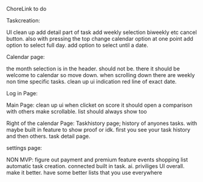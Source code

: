 ChoreLink to do

Taskcreation:

UI clean up
add detail part of task
add weekly selection biweekly etc
cancel button. also with pressing the top
change calendar option at one point
add option to select full day. 
add option to select until a date. 


Calendar page:

the month selection is in the header. should not be. there it should be welcome to calendar so move down. 
when scrolling down there are weekly non time specific tasks. 
clean up ui
indication red line of exact date.


Log in Page:



Main Page:
clean up ui
when clicket on score it should open a comparison with others
make scrollable. list should always show too


Right of the calendar Page: Taskhistory page;
history of anyones tasks. with maybe built in feature to show proof or idk. 
first you see your task history and then others.
task detail page.


settings page:


NON MVP:
figure out payment and premium feature
events
shopping list
automatic task creation. connected built in task.
ai.
priviliges
UI overall. make it better. have some better lists that you use everywhere
